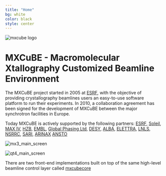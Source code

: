```yaml
---
title: "Home"
bg: white
color: black
style: center
---
```


![mxcube logo](img/mxcube_logo20.png)

# **MXCuBE** - Macromolecular Xtallography Customized Beamline Environment

The MXCuBE project started in 2005 at [ESRF](http://www.esrf.eu),
with the objective of providing crystallography beamlines users
an easy-to-use software platform to run their experiments.
In 2010, a collaboration agreement has been signed for the
development of MXCuBE between the major synchrotron facilities in
Europe. 

Today MXCuBE is actively supported by the following partners: 
[ESRF](https://www.esrf.eu),
[Soleil](http://www.synchrotron-soleil.fr),
[MAX IV](http://www.maxlab.lu.se/),
[HZB](https://www.helmholtz-berlin.de/),
[EMBL](http://www.embl.org),
[Global Phasing Ltd](http://www.globalphasing.com),
[DESY](http://www.desy.de),
[ALBA](http://www.cells.es),
[ELETTRA](https://www.elettra.eu),
[LNLS](https://lnls.cnpem.br),
[NSRRC](https://www.nsrrc.org.tw),
[SARI](http://e-ssrf.sari.ac.cn/),
[ARINAX](https://www.arinax.com/)
[ANSTO](https://www.ansto.gov.au/facilities/australian-synchrotron)


![mx3_main_screen](img/mx3_grid_added.png)

![qt4_main_screen](img/qt4_main_screen.png)

There are two front-end implementations built on top of the same
high-level beamline control layer called [mxcubecore](https://github.com/mxcube/mxcubecore)
